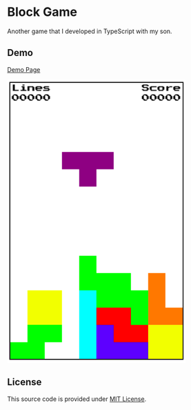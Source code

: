 # Block Game

Another game that I developed in TypeScript with my son.

## Demo

[Demo Page](https://cinar.github.io/blocks)

![Block Game](screenshot.png)

## License

This source code is provided under [MIT License](LICENSE).
